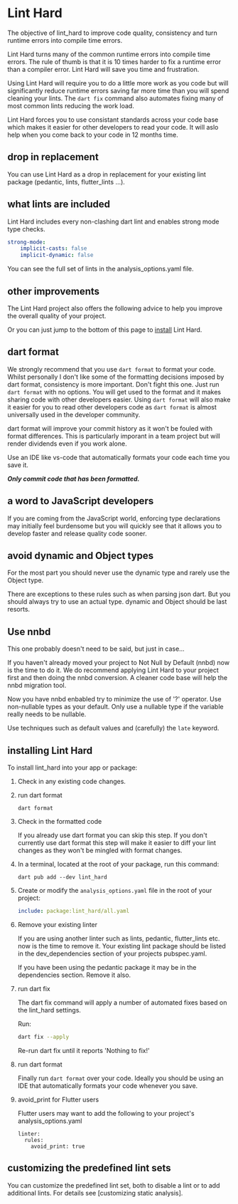 # Lint Hard 

The objective of lint_hard to improve code quality, consistency and turn runtime errors into compile time errors.


Lint Hard turns many of the common runtime errors into compile time errors. The rule of thumb is that it is 10 times harder to fix a runtime error than a compiler error. Lint Hard will save you time and frustration.  

Using Lint Hard will require you to do a little more work as you code but will significantly reduce runtime errors saving far more time than you will spend cleaning your lints. The `dart fix` command also automates fixing many of most common lints reducing the work load.

Lint Hard forces you to use consistant standards across your code base which makes it easier for other developers to read your code. It will aslo help when you come back to your code in 12 months time.

## drop in replacement
You can use Lint Hard as a drop in replacement for your existing lint package (pedantic, lints, flutter_lints ...).


## what lints are included
Lint Hard includes every non-clashing dart lint and enables strong mode type checks.

```yaml
strong-mode:
    implicit-casts: false
    implicit-dynamic: false
```

You can see the full set of lints in the analysis_options.yaml file.

## other improvements

The Lint Hard project also offers the following advice to help you improve the overall quality of your project.

Or you can just jump to the bottom of this page to [install](#installing-lint-hard) Lint Hard.

## dart format
We strongly recommend that you use `dart format` to format your code.  Whilst personally I don't like some of the formatting decisions imposed by dart format, consistency is more important.  Don't fight this one. Just run `dart format` with no options. You will get used to the format and it makes sharing code with other developers easier. 
Using `dart format` will also make it easier for you to read other developers code as `dart format` is almost universally used in the developer community.

dart format will improve your commit history as it won't be fouled with format differences. This is particularly imporant in a team project but will render dividends even if you work alone. 

Use an IDE like vs-code that automatically formats your code each time you save it.

**_Only commit code that has been formatted._**


## a word to JavaScript developers
If you are coming from the JavaScript world, enforcing type declarations may initially feel burdensome but you will quickly see that it allows you to develop faster and release quality code sooner.   

## avoid dynamic and Object types

For the most part you should never use the dynamic type and rarely use the Object type.

There are exceptions to these rules such as when parsing json dart. But you should always try to use an actual type. dynamic and Object should be last resorts.

## Use nnbd

This one probably doesn't need to be said, but just in case...

If you haven't already moved your project to Not Null by Default (nnbd) now is the time to do it.
We do recommend applying Lint Hard to your project first and then doing the nnbd conversion. A cleaner code base will help the nnbd migration tool.

Now you have nnbd enbabled try to minimize the use of '?' operator. Use non-nullable types as your default. Only use a nullable type if the variable really needs to be nullable.

Use techniques such as default values and (carefully) the `late` keyword.


## installing Lint Hard

To install lint_hard into your app or package:

1. Check in any existing code changes.

2. run dart format

    ```terminal
    dart format
    ```
3. Check in the formatted code

    If you already use dart format you can skip this step.
    If you don't currently use dart format this step will make it easier to diff your lint changes as they won't be mingled with format changes.
    
4.  In a terminal, located at the root of your package, run this command:

    ```terminal
    dart pub add --dev lint_hard
    ```

5.  Create or modify the `analysis_options.yaml` file in the root of your project:

    ```yaml
    include: package:lint_hard/all.yaml
    ```

5. Remove your existing linter

    If you are using another linter such as lints, pedantic, flutter_lints etc. now is the time to remove it.
    Your existing lint package should be listed in the dev_dependencies section of your projects pubspec.yaml.
    
    If you have been using the pedantic package it may be in the dependencies section. Remove it also.
    
5. run dart fix

    The dart fix command will apply a number of automated fixes based on the lint_hard settings.

    Run:
    ```bash
    dart fix --apply
    ```
    Re-run dart fix until it reports 'Nothing to fix!'

6. run dart format

    Finally run `dart format` over your code. Ideally you should be using an IDE that automatically formats your code whenever you save.
    
7. avoid_print for Flutter users

    Flutter users may want to add the following to your project's analysis_options.yaml
    ```
    linter:
      rules:
        avoid_print: true  
    ```


## customizing the predefined lint sets

You can customize the predefined lint set, both to disable a
lint or to add additional lints. For details see [customizing static
analysis].

